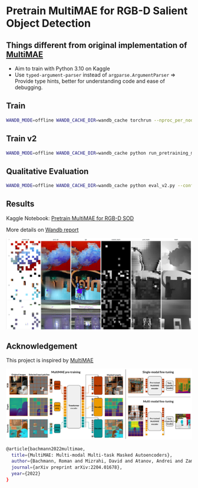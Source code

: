 # Pretrain MultiMAE for RGB-D Salient Object Detection

## Things different from original implementation of [MultiMAE](https://github.com/EPFL-VILAB/MultiMAE)

- Aim to train with Python 3.10 on Kaggle
- Use `typed-argument-parser` instead of `argparse.ArgumentParser` => Provide type hints, better for understanding code and ease of debugging.

## Train

```bash
WANDB_MODE=offline WANDB_CACHE_DIR=wandb_cache torchrun --nproc_per_node=1 run_pretraining_multimae.py --config cfgs/pretrain/v1.0.19-pr.yaml
```

## Train v2
```bash
WANDB_MODE=offline WANDB_CACHE_DIR=wandb_cache python run_pretraining_multimae_v2.py --config cfgs/pretrain/v2.0.3-pr.yaml 
```

## Qualitative Evaluation

```bash
WANDB_MODE=offline WANDB_CACHE_DIR=wandb_cache python eval_v2.py --config cfgs/pretrain/v2.0.2-pr.yaml 
```

## Results

Kaggle Notebook: [Pretrain MultiMAE for RGB-D SOD](https://www.kaggle.com/code/thinhhuynh3108/pretrain-multimae-for-rgb-d-sod)

More details on [Wandb report](https://api.wandb.ai/report/thinh-huynh-re/0e33ob97)

<img src="assets/qualitative_evaluation.png">


## Acknowledgement

This project is inspired by [MultiMAE](https://github.com/EPFL-VILAB/MultiMAE)

<img src="assets/multimae_fig.png">

```bash
@article{bachmann2022multimae,
  title={MultiMAE: Multi-modal Multi-task Masked Autoencoders},
  author={Bachmann, Roman and Mizrahi, David and Atanov, Andrei and Zamir, Amir},
  journal={arXiv preprint arXiv:2204.01678},
  year={2022}
}
```